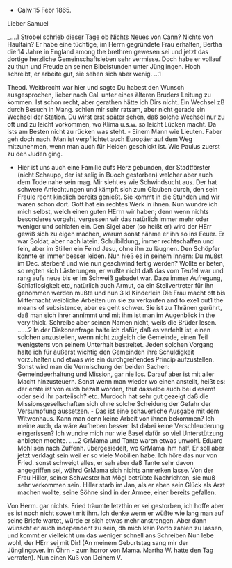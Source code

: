 + Calw 15 Febr 1865.

Lieber Samuel

_....1 Strobel schrieb dieser Tage ob Nichts Neues von Cann? Nichts von Haultain? Er habe eine tüchtige, im Herrn gegründete Frau erhalten, Bertha die 14 Jahre in England among the brethren gewesen sei und jetzt das dortige herzliche Gemeinschaftsleben sehr vermisse. Doch habe er vollauf zu thun und Freude an seinen Bibelstunden unter Jünglingen. Hoch schreibt, er arbeite gut, sie sehen sich aber wenig. ...1

Theod. Weitbrecht war hier und sagte Du habest den Wunsch ausgesprochen, lieber nach Cal. unter eines älteren Bruders Leitung zu kommen. Ist schon recht, aber gerathen hätte ich Dirs nicht. Ein Wechsel zB durch Besuch in Mang. schien mir sehr ratsam, aber nicht gerade ein Wechsel der Station. Du wirst erst später sehen, daß solche Wechsel nur zu oft und zu leicht vorkommen, wo Klima u.s.w. so leicht Lücken macht. Da ists am Besten nicht zu rücken was steht. - Einem Mann wie Lieuten. Faber geh doch nach. Man ist verpflichtet auch Europäer auf dem Weg mitzunehmen, wenn man auch für Heiden geschickt ist. Wie Paulus zuerst zu den Juden ging.

- Hier ist uns auch eine Familie aufs Herz gebunden, der Stadtförster <Sigel> (nicht Schaupp, der ist selig in Buoch gestorben) welcher aber auch dem Tode nahe sein mag. Mir sieht es wie Schwindsucht aus. Der hat schwere Anfechtungen und kämpft sich zum Glauben durch, den sein Fraule recht kindlich bereits genießt. Sie kommt in die Stunden und wir waren schon dort. Gott hat ein rechtes Werk in ihnen. Nun wundre ich mich selbst, welch einen guten HErrn wir haben; denn wenn nichts besonderes vorgeht, vergessen wir das natürlich immer mehr oder weniger und schlafen ein. Den Sigel aber (so heißt er) wird der HErr gewiß sich zu eigen machen, warum sonst nähme er ihn so ins Feuer. Er war Soldat, aber nach latein. Schulbildung, immer rechtschaffen und fein, aber im Stillen ein Feind Jesu, ohne ihn zu läugnen. Den Schöpfer konnte er immer besser leiden. Nun hieß es in seinem Innern: Du mußst im Dec. sterben! und wie nun geschwind fertig werden? Wollte er beten, so regten sich Lästerungen, er wußte nicht daß das vom Teufel war und rang aufs neue bis er im Schweiß gebadet war. Dazu immer Aufregung, Schlaflosigkeit etc, natürlich auch Armut, da ein Stellvertreter für ihn genommen werden mußte und nun 3 kl Kinderlein Die Frau macht oft bis Mitternacht weibliche Arbeiten um sie zu verkaufen and to exe1 out1 the means of subsistence, aber es geht schwer. Sie ist zu Thränen gerührt, daß man sich ihrer annimmt und mit ihm ist man im Augenblick in the very thick. Schreibe aber seinen Namen nicht, weils die Brüder lesen. ......2 
In der Diakonenfrage halte ich dafür, daß es verfehlt ist, einen solchen anzustellen, wenn nicht zugleich die Gemeinde, einen Teil wenigstens von seinem Unterhalt bestreitet. Jeden solchen Vorgang halte ich für äußerst wichtig den Gemeinden ihre Schuldigkeit vorzuhalten und etwas wie ein durchgreifendes Princip aufzustellen. Sonst wird man die Vermischung der beiden Sachen: Gemeindeerhaltung und Mission, gar nie los. Darauf aber ist mit aller Macht hinzusteuern. Sonst wenn man wieder wo einen anstellt, heißt es: der erste ist von euch bezalt worden, thut dasselbe auch bei diesem! oder seid ihr parteiisch? etc. Murdoch hat sehr gut gezeigt daß die Missionsgesellschaften sich ohne solche Scheidung der Gefahr der Versumpfung aussetzen. - Das ist eine schauerliche Ausgabe mit dem Witwenhaus. Kann man denn keine Arbeit von ihnen bekommen? Ich meine auch, da wäre Aufheben besser. Ist dabei keine Verschleuderung eingerissen? Ich wundre mich nur wie Basel dafür so viel Unterstützung anbieten mochte. .....2 
GrMama und Tante waren etwas unwohl. Eduard Mohl sen nach Zuffenh. übergesiedelt, wo GrMama ihm half. Er soll aber jetzt verklagt sein weil er so viele Mobilien habe. Ich höre das nur von Fried. sonst schweigt alles, er sah aber daß Tante sehr davon angegriffen sei, währd GrMama sich nichts anmerken lasse. Von der Frau Hiller, seiner Schwester hat Mögl betrübte Nachrichten, sie muß sehr verkommen sein. Hiller starb im Jan, als er eben sein Glück als Arzt machen wollte, seine Söhne sind in der Armee, einer bereits gefallen.

Von Herm. gar nichts. Fried träumte letzthin er sei gestorben, ich hoffe aber es ist noch nicht soweit mit ihm. Ich denke wenn er wüßte wie lang man auf seine Briefe wartet, würde er sich etwas mehr anstrengen. Aber dann wünscht er auch independent zu sein, dh mich kein Porto zahlen zu lassen, und kommt er vielleicht um das weniger schnell ans Schreiben Nun lebe wohl, der HErr sei mit Dir! (An meinem Geburtstag sang mir der Jünglingsver. im Öhrn - zum horror von Mama. Martha W. hatte den Tag verraten). 
 Nun einen Kuß von
 Deinem V.

